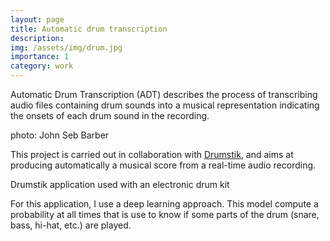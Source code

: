 ```yaml
---
layout: page
title: Automatic drum transcription
description:
img: /assets/img/drum.jpg
importance: 1
category: work
---
```


Automatic Drum Transcription (ADT) describes the process of transcribing audio files containing drum sounds into a musical representation indicating the onsets of each drum sound in the recording.

<div class="row">
    <div class="col-sm mt-3 mt-md-0">
        <img class="img-fluid rounded z-depth-1" src="{{ '/assets/img/drum.jpg' | relative_url }}" alt="" title="keersmaeker"/>
    </div>
</div>
<div class="caption">
photo: John Seb Barber
</div>


This project is carried out in collaboration with <a href="https://drumstik.com" target=blank>Drumstik</a>, and aims at producing automatically a musical score from a real-time audio recording.

<div class="row">
    <div class="col-sm mt-3 mt-md-0">
        <img class="img-fluid rounded z-depth-1" src="{{ '/assets/img/drumstik.jpg' | relative_url }}" alt="" title="keersmaeker"/>
    </div>
</div>
<div class="caption">
Drumstik application used with an electronic drum kit
</div>


For this application, I use a deep learning approach. This model compute a probability at all times that is use to know if some parts of the drum (snare, bass, hi-hat, etc.) are played.

